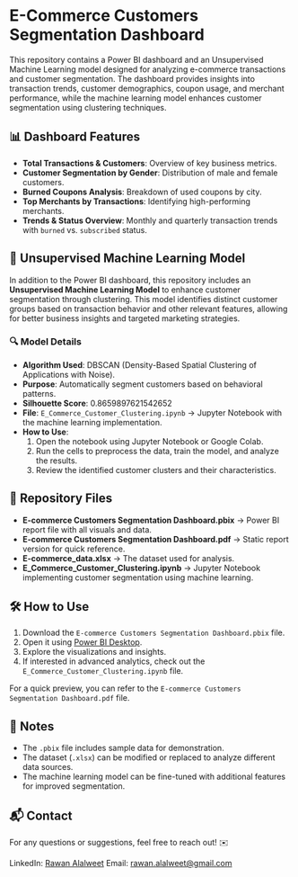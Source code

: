# E-Commerce Customers Segmentation Dashboard

This repository contains a Power BI dashboard and an Unsupervised Machine Learning model designed for analyzing e-commerce transactions and customer segmentation. The dashboard provides insights into transaction trends, customer demographics, coupon usage, and merchant performance, while the machine learning model enhances customer segmentation using clustering techniques.

## 📊 Dashboard Features

- **Total Transactions & Customers**: Overview of key business metrics.
- **Customer Segmentation by Gender**: Distribution of male and female customers.
- **Burned Coupons Analysis**: Breakdown of used coupons by city.
- **Top Merchants by Transactions**: Identifying high-performing merchants.
- **Trends & Status Overview**: Monthly and quarterly transaction trends with `burned` vs. `subscribed` status.

## 🤖 Unsupervised Machine Learning Model

In addition to the Power BI dashboard, this repository includes an **Unsupervised Machine Learning Model** to enhance customer segmentation through clustering. This model identifies distinct customer groups based on transaction behavior and other relevant features, allowing for better business insights and targeted marketing strategies.

### 🔍 Model Details

- **Algorithm Used**: DBSCAN (Density-Based Spatial Clustering of Applications with Noise).
- **Purpose**: Automatically segment customers based on behavioral patterns.
- **Silhouette Score**: 0.8659897621542652
- **File**: `E_Commerce_Customer_Clustering.ipynb` → Jupyter Notebook with the machine learning implementation.
- **How to Use**:
  1. Open the notebook using Jupyter Notebook or Google Colab.
  2. Run the cells to preprocess the data, train the model, and analyze the results.
  3. Review the identified customer clusters and their characteristics.

## 📂 Repository Files

- **E-commerce Customers Segmentation Dashboard.pbix** → Power BI report file with all visuals and data.
- **E-commerce Customers Segmentation Dashboard.pdf** → Static report version for quick reference.
- **E-commerce\_data.xlsx** → The dataset used for analysis.
- **E\_Commerce\_Customer\_Clustering.ipynb** → Jupyter Notebook implementing customer segmentation using machine learning.

## 🛠 How to Use

1. Download the `E-commerce Customers Segmentation Dashboard.pbix` file.
2. Open it using [Power BI Desktop](https://powerbi.microsoft.com/).
3. Explore the visualizations and insights.
4. If interested in advanced analytics, check out the `E_Commerce_Customer_Clustering.ipynb` file.

For a quick preview, you can refer to the `E-commerce Customers Segmentation Dashboard.pdf` file.

## 📢 Notes

- The `.pbix` file includes sample data for demonstration.
- The dataset (`.xlsx`) can be modified or replaced to analyze different data sources.
- The machine learning model can be fine-tuned with additional features for improved segmentation.

## 📬 Contact

For any questions or suggestions, feel free to reach out! ✉️

LinkedIn: [Rawan Alalweet](https://www.linkedin.com/in/rawan-alalweet/)
Email: [rawan.alalweet@gmail.com](mailto\:rawan.alalweet@gmail.com)
